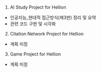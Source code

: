 1. AI Study Project for Hellion
  - 인공지능_현대적 접근방식(제3판) 정리 및 요약 
  - 관련 코드 구현 및 시각화

2. Citation Network Project for Hellion
  - 계획 미정
 
3. Game Project for Hellion
  - 계획 미정
